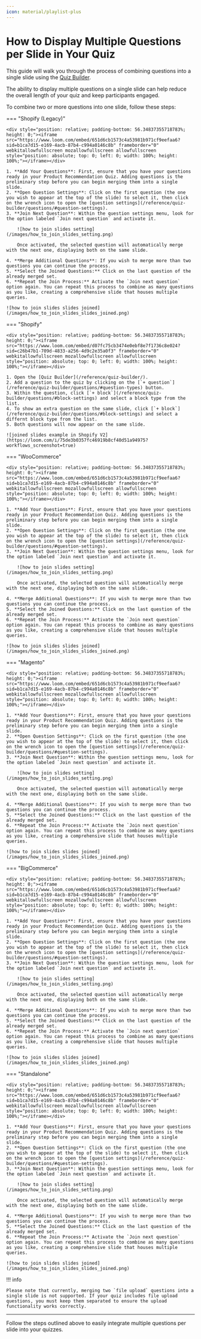 ```yaml
---
icon: material/playlist-plus
---
```


# How to Display Multiple Questions per Slide in Your Quiz

This guide will walk you through the process of combining questions into a single slide using the [Quiz Builder](/reference/quiz-builder/).

The ability to display multiple questions on a single slide can help reduce the overall length of your quiz and keep participants engaged. 

To combine two or more questions into one slide, follow these steps:

=== "Shopify (Legacy)"

    <div style="position: relative; padding-bottom: 56.34837355718783%; height: 0;"><iframe src="https://www.loom.com/embed/651d6cb1573c4a53981b971cf9eefaa6?sid=b1ca7d15-e169-4acb-87b4-c994a0146c8b" frameborder="0" webkitallowfullscreen mozallowfullscreen allowfullscreen style="position: absolute; top: 0; left: 0; width: 100%; height: 100%;"></iframe></div>

    1. **Add Your Questions**: First, ensure that you have your questions ready in your Product Recommendation Quiz. Adding questions is the preliminary step before you can begin merging them into a single slide.
    2. **Open Question Settings**: Click on the first question (the one you wish to appear at the top of the slide) to select it, then click on the wrench icon to open the [question settings](/reference/quiz-builder/questions/#question-settings).
    3. **Join Next Question**: Within the question settings menu, look for the option labeled `Join next question` and activate it.

        ![how to join slides setting](/images/how_to_join_slides_setting.png)

        Once activated, the selected question will automatically merge with the next one, displaying both on the same slide.

    4. **Merge Additional Questions**: If you wish to merge more than two questions you can continue the process.
    5. **Select the Joined Questions:** Click on the last question of the already merged set.
    6. **Repeat the Join Process:** Activate the `Join next question` option again. You can repeat this process to combine as many questions as you like, creating a comprehensive slide that houses multiple queries.

    ![how to join slides slides joined](/images/how_to_join_slides_slides_joined.png)

=== "Shopify"

    <div style="position: relative; padding-bottom: 56.34837355718783%; height: 0;"><iframe src="https://www.loom.com/embed/d07fc75cb3474e0ebf8e7f1736c8e024?sid=c26b47b1-709d-4833-a256-4d9c2e35a0f3" frameborder="0" webkitallowfullscreen mozallowfullscreen allowfullscreen style="position: absolute; top: 0; left: 0; width: 100%; height: 100%;"></iframe></div>

    1. Open the [Quiz Builder](/reference/quiz-builder/).
    2. Add a question to the quiz by clicking on the [`+ question`](/reference/quiz-builder/questions/#question-types) button.
    3. Within the question, click [`+ block`](/reference/quiz-builder/questions/#block-settings) and select a block type from the list. 
    4. To show an extra question on the same slide, click [`+ block`](/reference/quiz-builder/questions/#block-settings) and select a differnt block type from the list. 
    5. Both questions will now appear on the same slide.

    ![joined slides example in Shopify V2](https://loom.com/i/75de3b0357fc46919b8cf40d51a94975?workflows_screenshot=true)

=== "WooCommerce"
 
    <div style="position: relative; padding-bottom: 56.34837355718783%; height: 0;"><iframe src="https://www.loom.com/embed/651d6cb1573c4a53981b971cf9eefaa6?sid=b1ca7d15-e169-4acb-87b4-c994a0146c8b" frameborder="0" webkitallowfullscreen mozallowfullscreen allowfullscreen style="position: absolute; top: 0; left: 0; width: 100%; height: 100%;"></iframe></div>

    1. **Add Your Questions**: First, ensure that you have your questions ready in your Product Recommendation Quiz. Adding questions is the preliminary step before you can begin merging them into a single slide.
    2. **Open Question Settings**: Click on the first question (the one you wish to appear at the top of the slide) to select it, then click on the wrench icon to open the [question settings](/reference/quiz-builder/questions/#question-settings).
    3. **Join Next Question**: Within the question settings menu, look for the option labeled `Join next question` and activate it.

        ![how to join slides setting](/images/how_to_join_slides_setting.png)

        Once activated, the selected question will automatically merge with the next one, displaying both on the same slide.

    4. **Merge Additional Questions**: If you wish to merge more than two questions you can continue the process.
    5. **Select the Joined Questions:** Click on the last question of the already merged set.
    6. **Repeat the Join Process:** Activate the `Join next question` option again. You can repeat this process to combine as many questions as you like, creating a comprehensive slide that houses multiple queries.

    ![how to join slides slides joined](/images/how_to_join_slides_slides_joined.png)

=== "Magento"

    <div style="position: relative; padding-bottom: 56.34837355718783%; height: 0;"><iframe src="https://www.loom.com/embed/651d6cb1573c4a53981b971cf9eefaa6?sid=b1ca7d15-e169-4acb-87b4-c994a0146c8b" frameborder="0" webkitallowfullscreen mozallowfullscreen allowfullscreen style="position: absolute; top: 0; left: 0; width: 100%; height: 100%;"></iframe></div>

    1. **Add Your Questions**: First, ensure that you have your questions ready in your Product Recommendation Quiz. Adding questions is the preliminary step before you can begin merging them into a single slide.
    2. **Open Question Settings**: Click on the first question (the one you wish to appear at the top of the slide) to select it, then click on the wrench icon to open the [question settings](/reference/quiz-builder/questions/#question-settings).
    3. **Join Next Question**: Within the question settings menu, look for the option labeled `Join next question` and activate it.

        ![how to join slides setting](/images/how_to_join_slides_setting.png)

        Once activated, the selected question will automatically merge with the next one, displaying both on the same slide.

    4. **Merge Additional Questions**: If you wish to merge more than two questions you can continue the process.
    5. **Select the Joined Questions:** Click on the last question of the already merged set.
    6. **Repeat the Join Process:** Activate the `Join next question` option again. You can repeat this process to combine as many questions as you like, creating a comprehensive slide that houses multiple queries.

    ![how to join slides slides joined](/images/how_to_join_slides_slides_joined.png)

=== "BigCommerce"

    <div style="position: relative; padding-bottom: 56.34837355718783%; height: 0;"><iframe src="https://www.loom.com/embed/651d6cb1573c4a53981b971cf9eefaa6?sid=b1ca7d15-e169-4acb-87b4-c994a0146c8b" frameborder="0" webkitallowfullscreen mozallowfullscreen allowfullscreen style="position: absolute; top: 0; left: 0; width: 100%; height: 100%;"></iframe></div>

    1. **Add Your Questions**: First, ensure that you have your questions ready in your Product Recommendation Quiz. Adding questions is the preliminary step before you can begin merging them into a single slide.
    2. **Open Question Settings**: Click on the first question (the one you wish to appear at the top of the slide) to select it, then click on the wrench icon to open the [question settings](/reference/quiz-builder/questions/#question-settings).
    3. **Join Next Question**: Within the question settings menu, look for the option labeled `Join next question` and activate it.

        ![how to join slides setting](/images/how_to_join_slides_setting.png)

        Once activated, the selected question will automatically merge with the next one, displaying both on the same slide.

    4. **Merge Additional Questions**: If you wish to merge more than two questions you can continue the process.
    5. **Select the Joined Questions:** Click on the last question of the already merged set.
    6. **Repeat the Join Process:** Activate the `Join next question` option again. You can repeat this process to combine as many questions as you like, creating a comprehensive slide that houses multiple queries.

    ![how to join slides slides joined](/images/how_to_join_slides_slides_joined.png)

=== "Standalone"

    <div style="position: relative; padding-bottom: 56.34837355718783%; height: 0;"><iframe src="https://www.loom.com/embed/651d6cb1573c4a53981b971cf9eefaa6?sid=b1ca7d15-e169-4acb-87b4-c994a0146c8b" frameborder="0" webkitallowfullscreen mozallowfullscreen allowfullscreen style="position: absolute; top: 0; left: 0; width: 100%; height: 100%;"></iframe></div>

    1. **Add Your Questions**: First, ensure that you have your questions ready in your Product Recommendation Quiz. Adding questions is the preliminary step before you can begin merging them into a single slide.
    2. **Open Question Settings**: Click on the first question (the one you wish to appear at the top of the slide) to select it, then click on the wrench icon to open the [question settings](/reference/quiz-builder/questions/#question-settings).
    3. **Join Next Question**: Within the question settings menu, look for the option labeled `Join next question` and activate it.

        ![how to join slides setting](/images/how_to_join_slides_setting.png)

        Once activated, the selected question will automatically merge with the next one, displaying both on the same slide.

    4. **Merge Additional Questions**: If you wish to merge more than two questions you can continue the process.
    5. **Select the Joined Questions:** Click on the last question of the already merged set.
    6. **Repeat the Join Process:** Activate the `Join next question` option again. You can repeat this process to combine as many questions as you like, creating a comprehensive slide that houses multiple queries.

    ![how to join slides slides joined](/images/how_to_join_slides_slides_joined.png)

!!! info

    Please note that currently, merging two `file upload` questions into a single slide is not supported. If your quiz includes file upload questions, you must keep them separated to ensure the upload functionality works correctly.

---
Follow the steps outlined above to easily integrate multiple questions per slide into your quizzes.
